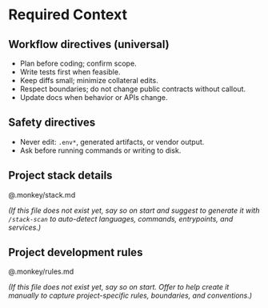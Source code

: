 # Required Context

<!-- Context Monkey {{VERSION}} -->

## Workflow directives (universal)

- Plan before coding; confirm scope.
- Write tests first when feasible.
- Keep diffs small; minimize collateral edits.
- Respect boundaries; do not change public contracts without callout.
- Update docs when behavior or APIs change.

## Safety directives

- Never edit: `.env*`, generated artifacts, or vendor output.
- Ask before running commands or writing to disk.

## Project stack details

@.monkey/stack.md

_(If this file does not exist yet, say so on start and suggest to generate
it with `/stack-scan` to auto-detect languages, commands, entrypoints,
and services.)_

## Project development rules

@.monkey/rules.md

_(If this file does not exist yet, say so on start.
Offer to help create it manually to capture project-specific rules, boundaries, and conventions.)_
